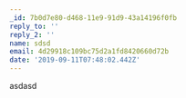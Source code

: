 ```yaml
---
_id: 7b0d7e80-d468-11e9-91d9-43a14196f0fb
reply_to: ''
reply_2: ''
name: sdsd
email: 4d29918c109bc75d2a1fd8420660d72b
date: '2019-09-11T07:48:02.442Z'
---
```

asdasd
